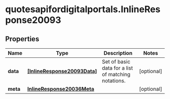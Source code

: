 # quotesapifordigitalportals.InlineResponse20093

## Properties

Name | Type | Description | Notes
------------ | ------------- | ------------- | -------------
**data** | [**[InlineResponse20093Data]**](InlineResponse20093Data.md) | Set of basic data for a list of matching notations. | [optional] 
**meta** | [**InlineResponse20036Meta**](InlineResponse20036Meta.md) |  | [optional] 


